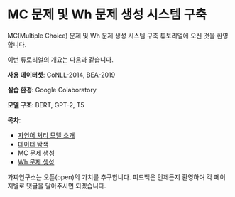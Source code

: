 # MC 문제 및 Wh 문제 생성 시스템 구축 

MC(Multiple Choice) 문제 및 Wh 문제 생성 시스템 구축 튜토리얼에 오신 것을 환영합니다. 

이번 튜토리얼의 개요는 다음과 같습니다.  

**사용 데이터셋**: [CoNLL-2014](https://www.comp.nus.edu.sg/~nlp/conll14st.html), [BEA-2019](https://www.cl.cam.ac.uk/research/nl/bea2019st/)

**실습 환경**: Google Colaboratory

**모델 구조**: BERT, GPT-2, T5

**목차**: 

- [자연어 처리 모델 소개](https://pseudo-lab.github.io/Tutorial-Book/chapters/NLP/Ch1-Introduction.html)
- [데이터 탐색](https://pseudo-lab.github.io/Tutorial-Book/chapters/NLP/Ch2-EDA.html)
- MC 문제 생성
- [Wh 문제 생성](https://pseudo-lab.github.io/Tutorial-Book/chapters/NLP/Ch4-Wh-Question.html)

가짜연구소는 오픈(open)의 가치를 추구합니다. 피드백은 언제든지 환영하며 각 페이지별로 댓글을 달아주시면 되겠습니다. 